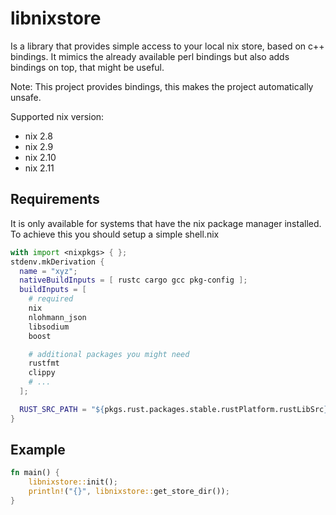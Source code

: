 # libnixstore

Is a library that provides simple access to your local nix store, based on c++
bindings. It mimics the already available perl bindings but also adds bindings
on top, that might be useful.

Note: This project provides bindings, this makes the project automatically unsafe.

Supported nix version:
- nix 2.8
- nix 2.9
- nix 2.10
- nix 2.11

## Requirements

It is only available for systems that have the nix package manager installed.
To achieve this you should setup a simple shell.nix

```nix
with import <nixpkgs> { };
stdenv.mkDerivation {
  name = "xyz";
  nativeBuildInputs = [ rustc cargo gcc pkg-config ];
  buildInputs = [
    # required
    nix
    nlohmann_json
    libsodium
    boost

    # additional packages you might need
    rustfmt
    clippy
    # ...
  ];

  RUST_SRC_PATH = "${pkgs.rust.packages.stable.rustPlatform.rustLibSrc}";
}
```

## Example

```rust
fn main() {
    libnixstore::init();
    println!("{}", libnixstore::get_store_dir());
}
```
